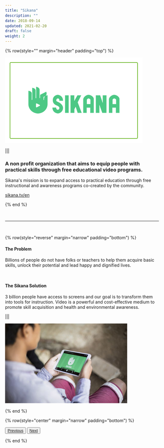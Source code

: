 ```yaml
---
title: "Sikana"
description: ""
date: 2018-09-14
updated: 2021-02-20
draft: false
weight: 2
---
```


<div class="container mx-auto">

{% row(style="" margin="header" padding="top") %}

![Image](./img/sikana.png#mx-auto)

|||

### A non profit organization that aims to equip people with practical skills through free educational video programs.

Sikana's mission is to expand access to practical education through free instructional and awareness programs co-created by the community.

<a class="hard_green" href="https://www.sikana.tv/en" target="_blank">sikana.tv/en</a>


{% end %}

<br>

<hr>

<br>


{% row(style="reverse" margin="narrow" padding="bottom") %}

#### The Problem

<p class="text-base">Billions of people do not have folks or teachers to help them acquire basic skills, unlock their potential and lead happy and dignified lives.</p>

<br>

#### The Sikana Solution

<p class="text-base">3 billion people have access to screens and our goal is to transform them into tools for instruction. Video is a powerful and cost-effective medium to promote skill acquisition and health and environmental awareness.</p>


|||

![Image](./img/kid_learning.jpg#mx-auto)


{% end %}

{% row(style="center" margin="narrow" padding="bottom") %}

<button>[Previous](/projects/wavetwo/ootopia)</button>
<button>[Next](/projects/wavetwo/tftech)</button>

{% end %}

</div>

